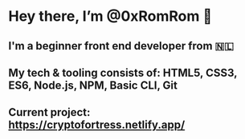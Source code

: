 # Hey there, I’m @0xRomRom 👋
## I'm a beginner front end developer from 🇳🇱
## My tech & tooling consists of: HTML5, CSS3, ES6, Node.js, NPM, Basic CLI, Git
## Current project: https://cryptofortress.netlify.app/

<!---
0xRomRom/0xRomRom is a ✨ special ✨ repository because its `README.md` (this file) appears on your GitHub profile.
You can click the Preview link to take a look at your changes.
--->
